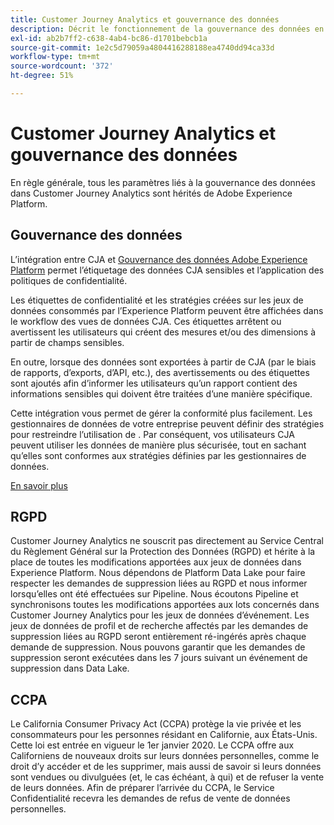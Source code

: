 ```yaml
---
title: Customer Journey Analytics et gouvernance des données
description: Décrit le fonctionnement de la gouvernance des données en Customer Journey Analytics.
exl-id: ab2b7ff2-c638-4ab4-bc86-d1701bebcb1a
source-git-commit: 1e2c5d79059a4804416288188ea4740dd94ca33d
workflow-type: tm+mt
source-wordcount: '372'
ht-degree: 51%

---
```


# Customer Journey Analytics et gouvernance des données

En règle générale, tous les paramètres liés à la gouvernance des données dans Customer Journey Analytics sont hérités de Adobe Experience Platform.

## Gouvernance des données

L’intégration entre CJA et [Gouvernance des données Adobe Experience Platform](https://experienceleague.adobe.com/docs/experience-platform/data-governance/home.html?lang=en) permet l’étiquetage des données CJA sensibles et l’application des politiques de confidentialité.

Les étiquettes de confidentialité et les stratégies créées sur les jeux de données consommés par l’Experience Platform peuvent être affichées dans le workflow des vues de données CJA. Ces étiquettes arrêtent ou avertissent les utilisateurs qui créent des mesures et/ou des dimensions à partir de champs sensibles.

En outre, lorsque des données sont exportées à partir de CJA (par le biais de rapports, d’exports, d’API, etc.), des avertissements ou des étiquettes sont ajoutés afin d’informer les utilisateurs qu’un rapport contient des informations sensibles qui doivent être traitées d’une manière spécifique.

Cette intégration vous permet de gérer la conformité plus facilement. Les gestionnaires de données de votre entreprise peuvent définir des stratégies pour restreindre l’utilisation de . Par conséquent, vos utilisateurs CJA peuvent utiliser les données de manière plus sécurisée, tout en sachant qu’elles sont conformes aux stratégies définies par les gestionnaires de données.

[En savoir plus](/help/data-views/data-governance.md)

## RGPD

Customer Journey Analytics ne souscrit pas directement au Service Central du Règlement Général sur la Protection des Données (RGPD) et hérite à la place de toutes les modifications apportées aux jeux de données dans Experience Platform. Nous dépendons de Platform Data Lake pour faire respecter les demandes de suppression liées au RGPD et nous informer lorsqu’elles ont été effectuées sur Pipeline. Nous écoutons Pipeline et synchronisons toutes les modifications apportées aux lots concernés dans Customer Journey Analytics pour les jeux de données d’événement. Les jeux de données de profil et de recherche affectés par les demandes de suppression liées au RGPD seront entièrement ré-ingérés après chaque demande de suppression. Nous pouvons garantir que les demandes de suppression seront exécutées dans les 7 jours suivant un événement de suppression dans Data Lake.

## CCPA

Le California Consumer Privacy Act (CCPA) protège la vie privée et les consommateurs pour les personnes résidant en Californie, aux États-Unis. Cette loi est entrée en vigueur le 1er janvier 2020.
Le CCPA offre aux Californiens de nouveaux droits sur leurs données personnelles, comme le droit d’y accéder et de les supprimer, mais aussi de savoir si leurs données sont vendues ou divulguées (et, le cas échéant, à qui) et de refuser la vente de leurs données.
Afin de préparer l’arrivée du CCPA, le Service Confidentialité recevra les demandes de refus de vente de données personnelles.

